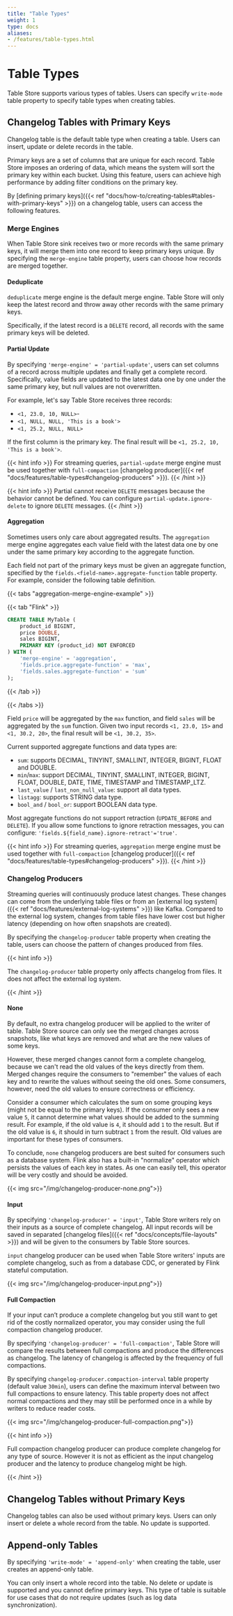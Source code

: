 ```yaml
---
title: "Table Types"
weight: 1
type: docs
aliases:
- /features/table-types.html
---
```

<!--
Licensed to the Apache Software Foundation (ASF) under one
or more contributor license agreements.  See the NOTICE file
distributed with this work for additional information
regarding copyright ownership.  The ASF licenses this file
to you under the Apache License, Version 2.0 (the
"License"); you may not use this file except in compliance
with the License.  You may obtain a copy of the License at

  http://www.apache.org/licenses/LICENSE-2.0

Unless required by applicable law or agreed to in writing,
software distributed under the License is distributed on an
"AS IS" BASIS, WITHOUT WARRANTIES OR CONDITIONS OF ANY
KIND, either express or implied.  See the License for the
specific language governing permissions and limitations
under the License.
-->

# Table Types

Table Store supports various types of tables. Users can specify `write-mode` table property to specify table types when creating tables.

## Changelog Tables with Primary Keys

Changelog table is the default table type when creating a table. Users can insert, update or delete records in the table.

Primary keys are a set of columns that are unique for each record. Table Store imposes an ordering of data, which means the system will sort the primary key within each bucket. Using this feature, users can achieve high performance by adding filter conditions on the primary key.

By [defining primary keys]({{< ref "docs/how-to/creating-tables#tables-with-primary-keys" >}}) on a changelog table, users can access the following features.

### Merge Engines

When Table Store sink receives two or more records with the same primary keys, it will merge them into one record to keep primary keys unique. By specifying the `merge-engine` table property, users can choose how records are merged together.

#### Deduplicate

`deduplicate` merge engine is the default merge engine. Table Store will only keep the latest record and throw away other records with the same primary keys.

Specifically, if the latest record is a `DELETE` record, all records with the same primary keys will be deleted.

#### Partial Update

By specifying `'merge-engine' = 'partial-update'`, users can set columns of a record across multiple updates and finally get a complete record. Specifically, value fields are updated to the latest data one by one under the same primary key, but null values are not overwritten.

For example, let's say Table Store receives three records:
- `<1, 23.0, 10, NULL>`-
- `<1, NULL, NULL, 'This is a book'>`
- `<1, 25.2, NULL, NULL>`

If the first column is the primary key. The final result will be `<1, 25.2, 10, 'This is a book'>`.

{{< hint info >}}
For streaming queries, `partial-update` merge engine must be used together with `full-compaction` [changelog producer]({{< ref "docs/features/table-types#changelog-producers" >}}).
{{< /hint >}}

{{< hint info >}}
Partial cannot receive `DELETE` messages because the behavior cannot be defined. You can configure `partial-update.ignore-delete` to ignore `DELETE` messages.
{{< /hint >}}

#### Aggregation

Sometimes users only care about aggregated results. The `aggregation` merge engine aggregates each value field with the latest data one by one under the same primary key according to the aggregate function.

Each field not part of the primary keys must be given an aggregate function, specified by the `fields.<field-name>.aggregate-function` table property. For example, consider the following table definition.

{{< tabs "aggregation-merge-engine-example" >}}

{{< tab "Flink" >}}

```sql
CREATE TABLE MyTable (
    product_id BIGINT,
    price DOUBLE,
    sales BIGINT,
    PRIMARY KEY (product_id) NOT ENFORCED
) WITH (
    'merge-engine' = 'aggregation',
    'fields.price.aggregate-function' = 'max',
    'fields.sales.aggregate-function' = 'sum'
);
```

{{< /tab >}}

{{< /tabs >}}

Field `price` will be aggregated by the `max` function, and field `sales` will be aggregated by the `sum` function. Given two input records `<1, 23.0, 15>` and `<1, 30.2, 20>`, the final result will be `<1, 30.2, 35>`.

Current supported aggregate functions and data types are:

* `sum`: supports DECIMAL, TINYINT, SMALLINT, INTEGER, BIGINT, FLOAT and DOUBLE.
* `min`/`max`: support DECIMAL, TINYINT, SMALLINT, INTEGER, BIGINT, FLOAT, DOUBLE, DATE, TIME, TIMESTAMP and TIMESTAMP_LTZ.
* `last_value` / `last_non_null_value`: support all data types.
* `listagg`: supports STRING data type.
* `bool_and` / `bool_or`: support BOOLEAN data type.

Most aggregate functions do not support retraction (`UPDATE_BEFORE` and `DELETE`). If you allow some functions to ignore retraction messages, you can configure:
`'fields.${field_name}.ignore-retract'='true'`.

{{< hint info >}}
For streaming queries, `aggregation` merge engine must be used together with `full-compaction` [changelog producer]({{< ref "docs/features/table-types#changelog-producers" >}}).
{{< /hint >}}

### Changelog Producers

Streaming queries will continuously produce latest changes. These changes can come from the underlying table files or from an [external log system]({{< ref "docs/features/external-log-systems" >}}) like Kafka. Compared to the external log system, changes from table files have lower cost but higher latency (depending on how often snapshots are created).

By specifying the `changelog-producer` table property when creating the table, users can choose the pattern of changes produced from files.

{{< hint info >}}

The `changelog-producer` table property only affects changelog from files. It does not affect the external log system.

{{< /hint >}}

#### None

By default, no extra changelog producer will be applied to the writer of table. Table Store source can only see the merged changes across snapshots, like what keys are removed and what are the new values of some keys.

However, these merged changes cannot form a complete changelog, because we can't read the old values of the keys directly from them. Merged changes require the consumers to "remember" the values of each key and to rewrite the values without seeing the old ones. Some consumers, however, need the old values to ensure correctness or efficiency.

Consider a consumer which calculates the sum on some grouping keys (might not be equal to the primary keys). If the consumer only sees a new value `5`, it cannot determine what values should be added to the summing result. For example, if the old value is `4`, it should add `1` to the result. But if the old value is `6`, it should in turn subtract `1` from the result. Old values are important for these types of consumers.

To conclude, `none` changelog producers are best suited for consumers such as a database system. Flink also has a built-in "normalize" operator which persists the values of each key in states. As one can easily tell, this operator will be very costly and should be avoided.

{{< img src="/img/changelog-producer-none.png">}}

#### Input

By specifying `'changelog-producer' = 'input'`, Table Store writers rely on their inputs as a source of complete changelog. All input records will be saved in separated [changelog files]({{< ref "docs/concepts/file-layouts" >}}) and will be given to the consumers by Table Store sources.

`input` changelog producer can be used when Table Store writers' inputs are complete changelog, such as from a database CDC, or generated by Flink stateful computation.

{{< img src="/img/changelog-producer-input.png">}}

#### Full Compaction

If your input can’t produce a complete changelog but you still want to get rid of the costly normalized operator, you may consider using the full compaction changelog producer.

By specifying `'changelog-producer' = 'full-compaction'`, Table Store will compare the results between full compactions and produce the differences as changelog. The latency of changelog is affected by the frequency of full compactions.

By specifying `changelog-producer.compaction-interval` table property (default value `30min`), users can define the maximum interval between two full compactions to ensure latency. This table property does not affect normal compactions and they may still be performed once in a while by writers to reduce reader costs.

{{< img src="/img/changelog-producer-full-compaction.png">}}

{{< hint info >}}

Full compaction changelog producer can produce complete changelog for any type of source. However it is not as efficient as the input changelog producer and the latency to produce changelog might be high.

{{< /hint >}}

## Changelog Tables without Primary Keys

Changelog tables can also be used without primary keys. Users can only insert or delete a whole record from the table. No update is supported.

## Append-only Tables

By specifying `'write-mode' = 'append-only'` when creating the table, user creates an append-only table.

You can only insert a whole record into the table. No delete or update is supported and you cannot define primary keys. This type of table is suitable for use cases that do not require updates (such as log data synchronization).
